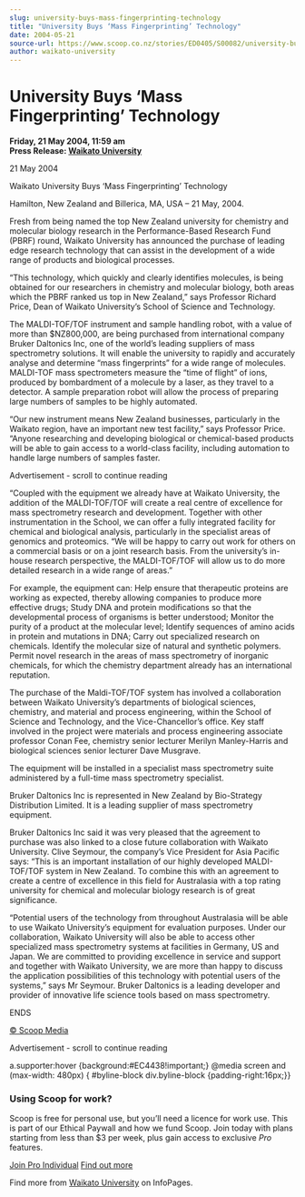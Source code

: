 ```yaml
---
slug: university-buys-mass-fingerprinting-technology
title: "University Buys ‘Mass Fingerprinting’ Technology"
date: 2004-05-21
source-url: https://www.scoop.co.nz/stories/ED0405/S00082/university-buys-mass-fingerprinting-technology.htm
author: waikato-university
---
```

University Buys ‘Mass Fingerprinting’ Technology
================================================

**Friday, 21 May 2004, 11:59 am**  
**Press Release: [Waikato University](https://info.scoop.co.nz/Waikato_University)**

21 May 2004

Waikato University Buys ‘Mass Fingerprinting’ Technology

Hamilton, New Zealand and Billerica, MA, USA – 21 May, 2004.

Fresh from being named the top New Zealand university for chemistry and molecular biology research in the Performance-Based Research Fund (PBRF) round, Waikato University has announced the purchase of leading edge research technology that can assist in the development of a wide range of products and biological processes.

“This technology, which quickly and clearly identifies molecules, is being obtained for our researchers in chemistry and molecular biology, both areas which the PBRF ranked us top in New Zealand,” says Professor Richard Price, Dean of Waikato University’s School of Science and Technology.

The MALDI-TOF/TOF instrument and sample handling robot, with a value of more than $NZ800,000, are being purchased from international company Bruker Daltonics Inc, one of the world’s leading suppliers of mass spectrometry solutions. It will enable the university to rapidly and accurately analyse and determine “mass fingerprints” for a wide range of molecules. MALDI-TOF mass spectrometers measure the “time of flight” of ions, produced by bombardment of a molecule by a laser, as they travel to a detector. A sample preparation robot will allow the process of preparing large numbers of samples to be highly automated.

“Our new instrument means New Zealand businesses, particularly in the Waikato region, have an important new test facility,” says Professor Price. “Anyone researching and developing biological or chemical-based products will be able to gain access to a world-class facility, including automation to handle large numbers of samples faster.

Advertisement - scroll to continue reading





“Coupled with the equipment we already have at Waikato University, the addition of the MALDI-TOF/TOF will create a real centre of excellence for mass spectrometry research and development. Together with other instrumentation in the School, we can offer a fully integrated facility for chemical and biological analysis, particularly in the specialist areas of genomics and proteomics. “We will be happy to carry out work for others on a commercial basis or on a joint research basis. From the university’s in-house research perspective, the MALDI-TOF/TOF will allow us to do more detailed research in a wide range of areas.”

For example, the equipment can: Help ensure that therapeutic proteins are working as expected, thereby allowing companies to produce more effective drugs; Study DNA and protein modifications so that the developmental process of organisms is better understood; Monitor the purity of a product at the molecular level; Identify sequences of amino acids in protein and mutations in DNA; Carry out specialized research on chemicals. Identify the molecular size of natural and synthetic polymers. Permit novel research in the areas of mass spectrometry of inorganic chemicals, for which the chemistry department already has an international reputation.

The purchase of the Maldi-TOF/TOF system has involved a collaboration between Waikato University’s departments of biological sciences, chemistry, and material and process engineering, within the School of Science and Technology, and the Vice-Chancellor’s office. Key staff involved in the project were materials and process engineering associate professor Conan Fee, chemistry senior lecturer Merilyn Manley-Harris and biological sciences senior lecturer Dave Musgrave.

The equipment will be installed in a specialist mass spectrometry suite administered by a full-time mass spectrometry specialist.

Bruker Daltonics Inc is represented in New Zealand by Bio-Strategy Distribution Limited. It is a leading supplier of mass spectrometry equipment.

Bruker Daltonics Inc said it was very pleased that the agreement to purchase was also linked to a close future collaboration with Waikato University. Clive Seymour, the company’s Vice President for Asia Pacific says: “This is an important installation of our highly developed MALDI-TOF/TOF system in New Zealand. To combine this with an agreement to create a centre of excellence in this field for Australasia with a top rating university for chemical and molecular biology research is of great significance.

“Potential users of the technology from throughout Australasia will be able to use Waikato University’s equipment for evaluation purposes. Under our collaboration, Waikato University will also be able to access other specialized mass spectrometry systems at facilities in Germany, US and Japan. We are committed to providing excellence in service and support and together with Waikato University, we are more than happy to discuss the application possibilities of this technology with potential users of the systems,” says Mr Seymour. Bruker Daltonics is a leading developer and provider of innovative life science tools based on mass spectrometry.

ENDS

[© Scoop Media](http://www.scoop.co.nz/about/terms.html)  

Advertisement - scroll to continue reading



a.supporter:hover {background:#EC4438!important;} @media screen and (max-width: 480px) { #byline-block div.byline-block {padding-right:16px;}}

### Using Scoop for work?

Scoop is free for personal use, but you’ll need a licence for work use. This is part of our Ethical Paywall and how we fund Scoop. Join today with plans starting from less than $3 per week, plus gain access to exclusive _Pro_ features.  
  
[Join Pro Individual](https://pro.scoop.co.nz/Individual/?from=ProIn24) [Find out more](https://pro.scoop.co.nz/using-scoop-for-work/?from=ProIn24)

Find more from [Waikato University](https://info.scoop.co.nz/Waikato_University) on InfoPages.